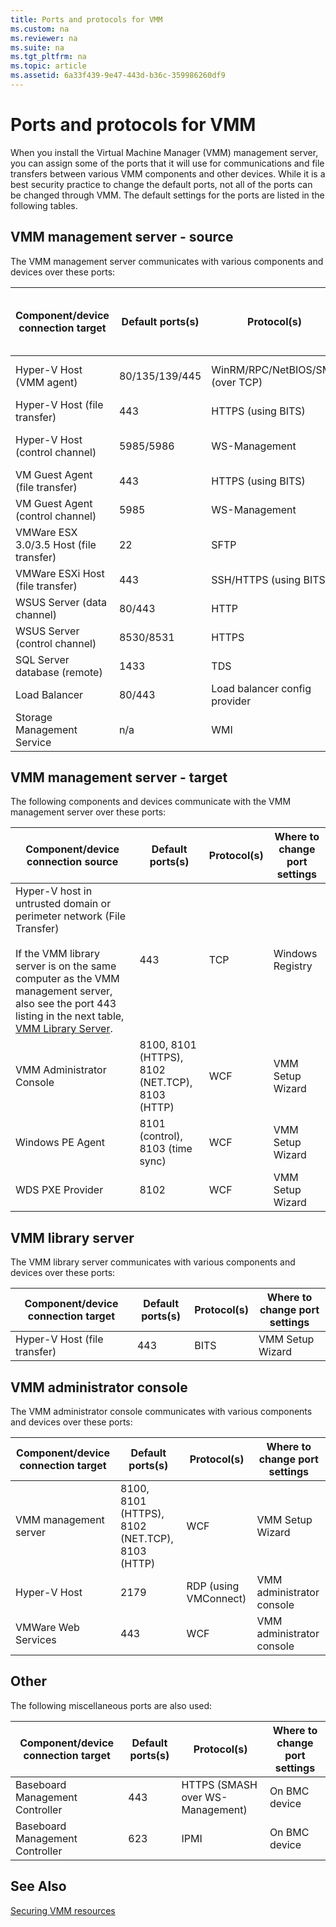 ```yaml
---
title: Ports and protocols for VMM
ms.custom: na
ms.reviewer: na
ms.suite: na
ms.tgt_pltfrm: na
ms.topic: article
ms.assetid: 6a33f439-9e47-443d-b36c-359986260df9
---
```

# Ports and protocols for VMM
When you install the Virtual Machine Manager \(VMM\) management server, you can assign some of the ports that it will use for communications and file transfers between various VMM components and other devices. While it is a best security practice to change the default ports, not all of the ports can be changed through VMM. The default settings for the ports are listed in the following tables.

## VMM management server \- source
The VMM management server communicates with various components and devices over these ports:

|Component\/device connection target|Default ports\(s\)|Protocol\(s\)|Where to change port settings|
|---------------------------------------|----------------------|-----------------|---------------------------------|
|Hyper\-V Host \(VMM agent\)|80\/135\/139\/445|WinRM\/RPC\/NetBIOS\/SMB \(over TCP\)|VMM Setup Wizard|
|Hyper\-V Host \(file transfer\)|443|HTTPS \(using BITS\)||
|Hyper\-V Host \(control channel\)|5985\/5986|WS\-Management|VMM Setup Wizard|
|VM Guest Agent  \(file transfer\)|443|HTTPS \(using BITS\)|Windows Registry|
|VM Guest Agent  \(control channel\)|5985|WS\-Management||
|VMWare ESX 3.0\/3.5 Host \(file transfer\)|22|SFTP|Windows Registry|
|VMWare ESXi Host \(file transfer\)|443|SSH\/HTTPS \(using BITS\)||
|WSUS Server \(data channel\)|80\/443|HTTP|Windows Registry|
|WSUS Server \(control channel\)|8530\/8531|HTTPS|Windows Registry|
|SQL Server database \(remote\)|1433|TDS||
|Load Balancer|80\/443|Load balancer config provider||
|Storage Management Service|n\/a|WMI||

## VMM management server \- target
The following components and devices communicate with the VMM management server over these ports:

|Component\/device connection source|Default ports\(s\)|Protocol\(s\)|Where to change port settings|
|---------------------------------------|----------------------|-----------------|---------------------------------|
|Hyper\-V host in untrusted domain or perimeter network \(File Transfer\)<br /><br />If the VMM library server is on the same computer as the VMM management server, also see the port 443 listing in the next table, [VMM Library Server](Ports-and-protocols-for-VMM.md#BKMK_library).|443|TCP|Windows Registry|
|VMM Administrator Console|8100, 8101 \(HTTPS\), 8102 \(NET.TCP\), 8103 \(HTTP\)|WCF|VMM Setup Wizard|
|Windows PE Agent|8101 \(control\), 8103 \(time sync\)|WCF|VMM Setup Wizard|
|WDS PXE Provider|8102|WCF|VMM Setup Wizard|

## <a name="BKMK_library"></a>VMM library server
The VMM library server communicates with various components and devices over these ports:

|Component\/device connection target|Default ports\(s\)|Protocol\(s\)|Where to change port settings|
|---------------------------------------|----------------------|-----------------|---------------------------------|
|Hyper\-V Host \(file transfer\)|443|BITS|VMM Setup Wizard|

## VMM administrator console
The VMM administrator console communicates with various components and devices over these ports:

|Component\/device connection target|Default ports\(s\)|Protocol\(s\)|Where to change port settings|
|---------------------------------------|----------------------|-----------------|---------------------------------|
|VMM management server|8100, 8101 \(HTTPS\), 8102 \(NET.TCP\), 8103 \(HTTP\)|WCF|VMM Setup Wizard|
|Hyper\-V Host|2179|RDP \(using VMConnect\)|VMM administrator console|
|VMWare Web Services|443|WCF|VMM administrator console|

## Other
The following miscellaneous ports are also used:

|Component\/device connection target|Default ports\(s\)|Protocol\(s\)|Where to change port settings|
|---------------------------------------|----------------------|-----------------|---------------------------------|
|Baseboard Management Controller|443|HTTPS \(SMASH over WS\-Management\)|On BMC device|
|Baseboard Management Controller|623|IPMI|On BMC device|

## See Also
[Securing VMM resources](Securing-VMM-resources.md)


